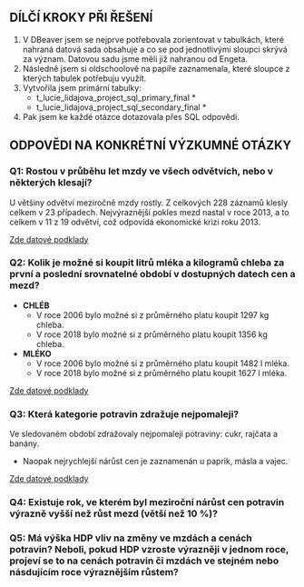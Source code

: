 ##  DÍLČÍ KROKY PŘI ŘEŠENÍ ##
1. V DBeaver jsem se nejprve potřebovala zorientovat v tabulkách, které nahraná datová sada obsahuje a co se pod jednotlivými sloupci skrývá za význam. Datovou sadu jsme měli již nahranou od Engeta. 
2. Následně jsem si oldschoolově na papíře zaznamenala, které sloupce z kterých tabulek potřebuju využít. 
3. Vytvořila jsem primární tabulky:
   * t_lucie_lidajova_project_sql_primary_final *
   * t_lucie_lidajova_project_sql_secondary_final *
4. Pak jsem ke každé otázce dotazovala přes SQL odpovědi. 
## ODPOVĚDI NA KONKRÉTNÍ VÝZKUMNÉ OTÁZKY ##

### Q1: Rostou v průběhu let mzdy ve všech odvětvích, nebo v některých klesají? ###
U většiny odvětví meziročně mzdy rostly. Z celkových 228 záznamů klesly celkem v 23 případech. Nejvýraznější pokles mezd nastal v roce 2013, a to celkem v 11 z 19 odvětví, což odpovídá ekonomické krizi roku 2013.    

[Zde datové podklady](https://github.com/LucaLid/Engeto_SQL_projekt/edit/main/postup_reseni.md)

### Q2: Kolik je možné si koupit litrů mléka a kilogramů chleba za první a poslední srovnatelné období v dostupných datech cen a mezd? ###
- **CHLÉB**
  - V roce 2006 bylo možné si z průměrného platu koupit 1297 kg chleba. 
  - V roce 2018 bylo možné si z průměrného platu koupit 1356 kg chleba. 
- **MLÉKO**
  - V roce 2006 bylo možné si z průměrného platu koupit  1482 l mléka. 
  - V roce 2018 bylo možné si z průměrného platu koupit  1627 l mléka. 

[Zde datové podklady](https://github.com/LucaLid/Engeto_SQL_projekt/blob/main/Q2%3A%20Ml%C3%A9ko%2C%20chleba.sql)

### Q3: Která kategorie potravin zdražuje nejpomaleji?
Ve sledovaném období zdražovaly nejpomaleji potraviny: cukr, rajčata a banány. 
- Naopak nejrychlejší nárůst cen je zaznamenán u paprik, másla a vajec.

[Zde datové podklady](https://github.com/LucaLid/Engeto_SQL_projekt/blob/main/Q3%3A%20Nejpomalej%C5%A1%C3%AD%20zdra%C5%BEov%C3%A1n%C3%AD.sql)

### Q4: Existuje rok, ve kterém byl meziroční nárůst cen potravin výrazně vyšší než růst mezd (větší než 10 %)? ###




### Q5: Má výška HDP vliv na změny ve mzdách a cenách potravin? Neboli, pokud HDP vzroste výrazněji v jednom roce, projeví se to na cenách potravin či mzdách ve stejném nebo násdujícím roce výraznějším růstem? ###


